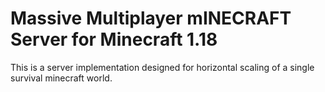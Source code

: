 # Massive Multiplayer mINECRAFT Server for Minecraft 1.18 

This is a server implementation designed for horizontal scaling of a single survival minecraft world.

